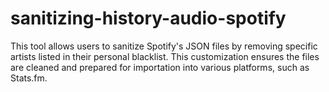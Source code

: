 # sanitizing-history-audio-spotify
This tool allows users to sanitize Spotify's JSON files by removing specific artists listed in their personal blacklist. This customization ensures the files are cleaned and prepared for importation into various platforms, such as Stats.fm.
